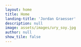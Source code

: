 ```yaml
---
layout: home
title: Home
landing-title: 'Jordan Graesser'
description: null
image: assets/images/ury_soy.jpg
author: null
show_tile: false
---
```


